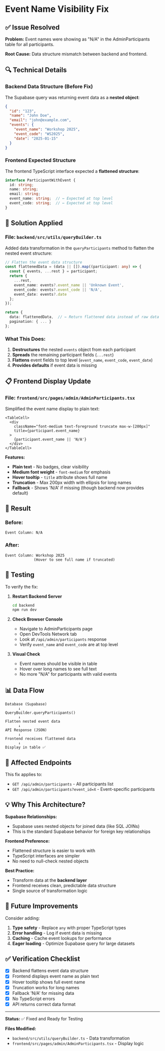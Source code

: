 # Event Name Visibility Fix

## ✅ Issue Resolved

**Problem:** Event names were showing as "N/A" in the AdminParticipants table for all participants.

**Root Cause:** Data structure mismatch between backend and frontend.

## 🔍 Technical Details

### Backend Data Structure (Before Fix)
The Supabase query was returning event data as a **nested object**:

```json
{
  "id": "123",
  "name": "John Doe",
  "email": "john@example.com",
  "events": {
    "event_name": "Workshop 2025",
    "event_code": "WS2025",
    "date": "2025-01-15"
  }
}
```

### Frontend Expected Structure
The frontend TypeScript interface expected a **flattened structure**:

```typescript
interface ParticipantWithEvent {
  id: string;
  name: string;
  email: string;
  event_name: string;  // ← Expected at top level
  event_code: string;  // ← Expected at top level
}
```

## 🔧 Solution Applied

### File: `backend/src/utils/queryBuilder.ts`

Added data transformation in the `queryParticipants` method to flatten the nested event structure:

```typescript
// Flatten the event data structure
const flattenedData = (data || []).map((participant: any) => {
  const { events, ...rest } = participant;
  return {
    ...rest,
    event_name: events?.event_name || 'Unknown Event',
    event_code: events?.event_code || 'N/A',
    event_date: events?.date
  };
});

return {
  data: flattenedData,  // ← Return flattened data instead of raw data
  pagination: { ... }
};
```

### What This Does:
1. **Destructures** the nested `events` object from each participant
2. **Spreads** the remaining participant fields (`...rest`)
3. **Flattens** event fields to top level (`event_name`, `event_code`, `event_date`)
4. **Provides defaults** if event data is missing

## 📋 Frontend Display Update

### File: `frontend/src/pages/admin/AdminParticipants.tsx`

Simplified the event name display to plain text:

```tsx
<TableCell>
  <div 
    className="font-medium text-foreground truncate max-w-[200px]" 
    title={participant.event_name}
  >
    {participant.event_name || 'N/A'}
  </div>
</TableCell>
```

**Features:**
- **Plain text** - No badges, clear visibility
- **Medium font weight** - `font-medium` for emphasis
- **Hover tooltip** - `title` attribute shows full name
- **Truncation** - Max 200px width with ellipsis for long names
- **Fallback** - Shows 'N/A' if missing (though backend now provides default)

## 🎯 Result

### Before:
```
Event Column: N/A
```

### After:
```
Event Column: Workshop 2025
             (Hover to see full name if truncated)
```

## 🧪 Testing

To verify the fix:

1. **Restart Backend Server**
   ```bash
   cd backend
   npm run dev
   ```

2. **Check Browser Console**
   - Navigate to AdminParticipants page
   - Open DevTools Network tab
   - Look at `/api/admin/participants` response
   - Verify `event_name` and `event_code` are at top level

3. **Visual Check**
   - Event names should be visible in table
   - Hover over long names to see full text
   - No more "N/A" for participants with valid events

## 📊 Data Flow

```
Database (Supabase)
      ↓
QueryBuilder.queryParticipants()
      ↓
Flatten nested event data
      ↓
API Response (JSON)
      ↓
Frontend receives flattened data
      ↓
Display in table ✅
```

## 🔄 Affected Endpoints

This fix applies to:
- `GET /api/admin/participants` - All participants list
- `GET /api/admin/participants?event_id=X` - Event-specific participants

## 💡 Why This Architecture?

**Supabase Relationships:**
- Supabase uses nested objects for joined data (like SQL JOINs)
- This is the standard Supabase behavior for foreign key relationships

**Frontend Preference:**
- Flattened structure is easier to work with
- TypeScript interfaces are simpler
- No need to null-check nested objects

**Best Practice:**
- Transform data at the **backend layer**
- Frontend receives clean, predictable data structure
- Single source of transformation logic

## 🚀 Future Improvements

Consider adding:
1. **Type safety** - Replace `any` with proper TypeScript types
2. **Error handling** - Log if event data is missing
3. **Caching** - Cache event lookups for performance
4. **Eager loading** - Optimize Supabase query for large datasets

## ✅ Verification Checklist

- [x] Backend flattens event data structure
- [x] Frontend displays event name as plain text
- [x] Hover tooltip shows full event name
- [x] Truncation works for long names
- [x] Fallback 'N/A' for missing data
- [x] No TypeScript errors
- [x] API returns correct data format

---

**Status:** ✅ Fixed and Ready for Testing

**Files Modified:**
- `backend/src/utils/queryBuilder.ts` - Data transformation
- `frontend/src/pages/admin/AdminParticipants.tsx` - Display logic
